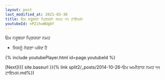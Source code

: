 ```yaml
---
layout: post
last_modified_at: 2021-03-30
title: ਓਮ ਨਰੂਥਯਾ ਪ੍ਰਿਯਯਾ ਨਮਹ ੧੧ ਟਾਇਮਸ
youtubeId: nPZihuWUgbY
---
```

 
 
 ਓਮ ਨਰੂਥਯਾ ਪ੍ਰਿਯਯਾ ਨਮਹ  
 
 -  ਜਿਸਨੂੰ ਨੱਚਣਾ ਪਸੰਦ ਹੈ 
 
  
 
  
 
 
 
 
 
 


{% include youtubePlayer.html id=page.youtubeId %}
 
[Next]({{ site.baseurl }}{% link  split2/_posts/2014-10-26-ਓਮ ਅਮੀਠਾਯ ਨਮਹ ੧੧ ਟਾਇਮਸ.md%})
 
